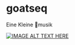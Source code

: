 # goatseq
Eine Kleine :goat:musik 

[![IMAGE ALT TEXT HERE](https://img.youtube.com/vi/4VLl-W-Wm_M/0.jpg)](https://www.youtube.com/watch?v=4VLl-W-Wm_M)
